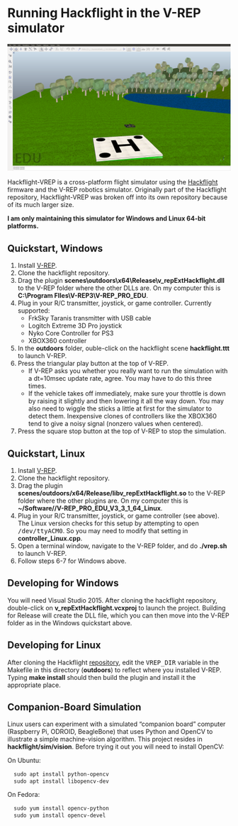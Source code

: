 # Running Hackflight in the V-REP simulator

<img src="hackflight.png">

Hackflight-VREP is a cross-platform flight simulator using the 
[Hackflight](https://github.com/simondlevy/Hackflight) firmware and the
V-REP robotics simulator.  Originally part of the Hackflight repository,
Hackflight-VREP was broken off into its own repository because of its much
larger size.

<b>I am only maintaining this simulator for Windows and Linux 64-bit platforms.</b>

## Quickstart, Windows

1. Install <a href="http://www.coppeliarobotics.com/downloads.html">V-REP</a>.
2. Clone the hackflight repository.
3. Drag the plugin <b>scenes\outdoors\x64\Release\v_repExtHackflight.dll</b>
to the V-REP folder where the other DLLs are. On my computer this is
<b>C:\Program FIles\V-REP3\V-REP_PRO_EDU</b>.
4. Plug in your R/C transmitter, joystick, or game controller. Currently supported:
    * FrkSky Taranis transmitter with USB cable
    * Logitch Extreme 3D Pro joystick
    * Nyko Core Controller for PS3
    * XBOX360 controller
5. In the <b>outdoors</b> folder, ouble-click on the hackflight scene <b>hackflight.ttt</b> 
to launch V-REP.
6. Press the triangular play button at the top of V-REP.
    * If V-REP asks you whether you really want to run the simulation with a dt=10msec
update rate, agree.  You may have to do this three times.
    * If the vehicle takes off immediately, make sure your throttle is down by
raising it slightly and then lowering it all the way down.  You may also need to wiggle
the sticks a little at first for the simulator to detect them.  Inexpensive clones of 
controllers like the XBOX360 tend to give a noisy signal (nonzero values when
centered).
7. Press the square stop button at the top of V-REP to stop the simulation.


## Quickstart, Linux

1. Install <a href="http://www.coppeliarobotics.com/downloads.html">V-REP</a>.
2. Clone the hackflight repository.
3. Drag the plugin <b>scenes/outdoors/x64/Release/libv_repExtHackflight.so</b>
to the V-REP folder where the other plugins are. On my computer this is
<b>~/Software//V-REP_PRO_EDU_V3_3_1_64_Linux</b>.
4. Plug in your R/C transmitter, joystick, or game controller (see above).  
The Linux version checks for this setup by attempting to open <tt>/dev/ttyACM0</tt>.  So you may need
to modify that setting in <b>controller_Linux.cpp</b>.
5. Open a terminal window, navigate to the V-REP folder, and do <b>./vrep.sh</b> to launch V-REP.
6. Follow steps 6-7 for Windows above.

## Developing for Windows

You will need Visual Studio 2015.  After cloning the hackflight repository,
double-click on <b>v_repExtHackflight.vcxproj</b> to launch the project.
Building for Release will create the DLL file, which you can then move into the
V-REP folder as in the Windows quickstart above.  

## Developing for Linux

After cloning the Hackflight <a href="https://github.com/simdlevy/Hackflight">repository</a>, 
edit the <tt>VREP\_DIR</tt> variable in the Makefile in this directory
(<b>outdoors</b>) to reflect where you installed V-REP.  Typing <b>make
install</b> should then build the plugin and install it the appropriate place.

## Companion-Board Simulation

Linux users can experiment with a simulated &ldquo;companion board&rdquo; computer
(Raspberry Pi, ODROID, BeagleBone) that uses Python and OpenCV to illustrate a 
simple machine-vision algorithm.  This project resides in <b>hackflight/sim/vision</b>.
Before trying it out you will need to install OpenCV:  

On Ubuntu:
```
  sudo apt install python-opencv
  sudo apt install libopencv-dev
```


On Fedora:

```
  sudo yum install opencv-python
  sudo yum install opencv-devel
```


